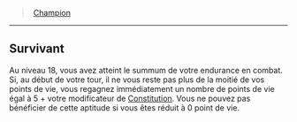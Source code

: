 ﻿---
!GenericItem
Name: Survivant
Id: fighter_champion_hd.md#survivant
ParentLink: fighter_champion_hd.md#champion
ParentName: Champion
NameLevel: 2
Attributes:
  Name: Survivant
  Markdown: >+
    ## <!--Name-->Survivant<!--/Name-->


    Au niveau 18, vous avez atteint le summum de votre endurance en combat. Si, au début de votre tour, il ne vous reste pas plus de la moitié de vos points de vie, vous regagnez immédiatement un nombre de points de vie égal à 5 + votre modificateur de [Constitution](hd_abilities_constitution.md). Vous ne pouvez pas bénéficier de cette aptitude si vous êtes réduit à 0 point de vie.

AttributesDictionary: >+
  Name: Survivant

  Markdown: >+

    ## <!--Name-->Survivant<!--/Name-->





    Au niveau 18, vous avez atteint le summum de votre endurance en combat. Si, au début de votre tour, il ne vous reste pas plus de la moitié de vos points de vie, vous regagnez immédiatement un nombre de points de vie égal à 5 + votre modificateur de [Constitution](hd_abilities_constitution.md). Vous ne pouvez pas bénéficier de cette aptitude si vous êtes réduit à 0 point de vie.



---
> [Champion](hd_fighter_champion.md)

---

## Survivant

Au niveau 18, vous avez atteint le summum de votre endurance en combat. Si, au début de votre tour, il ne vous reste pas plus de la moitié de vos points de vie, vous regagnez immédiatement un nombre de points de vie égal à 5 + votre modificateur de [Constitution](hd_abilities_constitution.md). Vous ne pouvez pas bénéficier de cette aptitude si vous êtes réduit à 0 point de vie.

